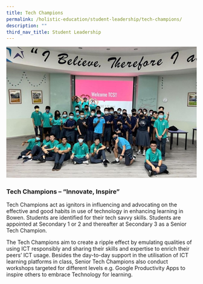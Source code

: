 ```yaml
---
title: Tech Champions
permalink: /holistic-education/student-leadership/tech-champions/
description: ""
third_nav_title: Student Leadership
---
```

![](/images/Techchamps.jpg)

### Tech Champions – “Innovate, Inspire”

Tech Champions act as ignitors in influencing and advocating on the effective and good habits in use of technology in enhancing learning in Bowen. Students are identified for their tech savvy skills. Students are appointed at Secondary 1 or 2 and thereafter at Secondary 3 as a Senior Tech Champion.

  

The Tech Champions aim to create a ripple effect by emulating qualities of using ICT responsibly and sharing their skills and expertise to enrich their peers’ ICT usage. Besides the day-to-day support in the utilisation of ICT learning platforms in class, Senior Tech Champions also conduct workshops targeted for different levels e.g. Google Productivity Apps to inspire others to embrace Technology for learning.